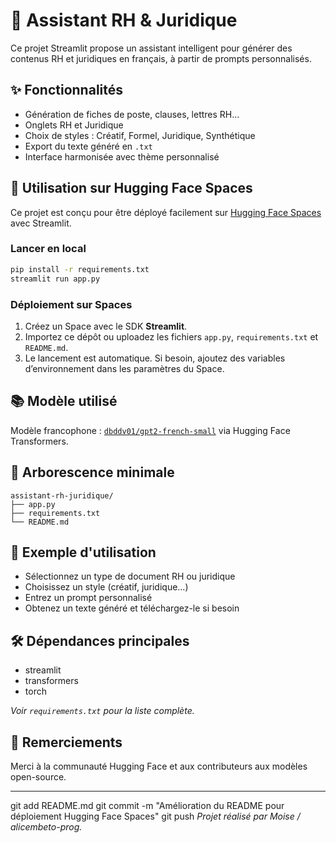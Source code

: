 # 🧠 Assistant RH & Juridique

Ce projet Streamlit propose un assistant intelligent pour générer des contenus RH et juridiques en français, à partir de prompts personnalisés.

## ✨ Fonctionnalités

- Génération de fiches de poste, clauses, lettres RH…
- Onglets RH et Juridique
- Choix de styles : Créatif, Formel, Juridique, Synthétique
- Export du texte généré en `.txt`
- Interface harmonisée avec thème personnalisé

## 🚀 Utilisation sur Hugging Face Spaces

Ce projet est conçu pour être déployé facilement sur [Hugging Face Spaces](https://huggingface.co/spaces) avec Streamlit.

### Lancer en local

```bash
pip install -r requirements.txt
streamlit run app.py
```

### Déploiement sur Spaces

1. Créez un Space avec le SDK **Streamlit**.
2. Importez ce dépôt ou uploadez les fichiers `app.py`, `requirements.txt` et `README.md`.
3. Le lancement est automatique. Si besoin, ajoutez des variables d’environnement dans les paramètres du Space.

## 📚 Modèle utilisé

Modèle francophone : [`dbddv01/gpt2-french-small`](https://huggingface.co/dbddv01/gpt2-french-small) via Hugging Face Transformers.

## 📁 Arborescence minimale

```
assistant-rh-juridique/
├── app.py
├── requirements.txt
└── README.md
```

## 📖 Exemple d'utilisation

- Sélectionnez un type de document RH ou juridique
- Choisissez un style (créatif, juridique…)
- Entrez un prompt personnalisé
- Obtenez un texte généré et téléchargez-le si besoin

## 🛠️ Dépendances principales

- streamlit
- transformers
- torch

_Voir `requirements.txt` pour la liste complète._

## 🙏 Remerciements

Merci à la communauté Hugging Face et aux contributeurs aux modèles open-source.

---
git add README.md
git commit -m "Amélioration du README pour déploiement Hugging Face Spaces"
git push
*Projet réalisé par Moise / alicembeto-prog.*

